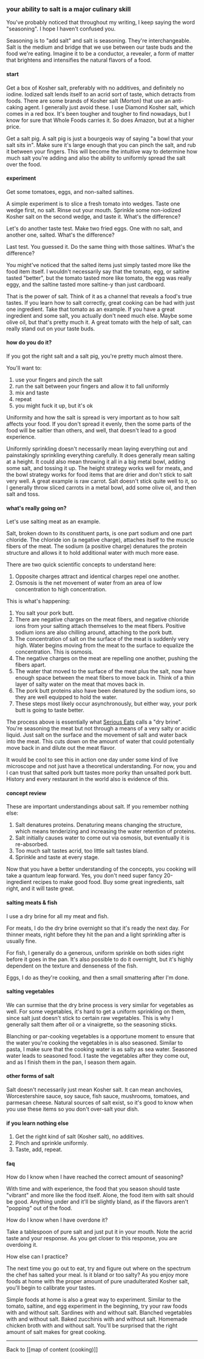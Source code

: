 ### your ability to salt is a major culinary skill

You've probably noticed that throughout my writing, I keep saying the word "seasoning". I hope I haven't confused you. 

Seasoning is to "add salt" and salt is seasoning. They're interchangeable. Salt is the medium and bridge that we use between our taste buds and the food we're eating. Imagine it to be a conductor, a revealer, a form of matter that brightens and intensifies the natural flavors of a food.

#### start

Get a box of Kosher salt, preferably with no additives, and definitely no iodine. Iodized salt lends itself to an acrid sort of taste, which detracts from foods. There are some brands of Kosher salt (Morton) that use an anti-caking agent. I generally just avoid these. I use Diamond Kosher salt, which comes in a red box. It's been tougher and tougher to find nowadays, but I know for sure that Whole Foods carries it. So does Amazon, but at a higher price.

Get a salt pig. A salt pig is just a bourgeois way of saying "a bowl that your salt sits in". Make sure it's large enough that you can pinch the salt, and rub it between your fingers. This will become the intuitive way to determine how much salt you're adding and also the ability to uniformly spread the salt over the food.

#### experiment

Get some tomatoes, eggs, and non-salted saltines.

A simple experiment is to slice a fresh tomato into wedges. Taste one wedge first, no salt. Rinse out your mouth. Sprinkle some non-iodized Kosher salt on the second wedge, and taste it. What's the difference?

Let's do another taste test. Make two fried eggs. One with no salt, and another one, salted. What's the difference?

Last test. You guessed it. Do the same thing with those saltines. What's the difference?

You might've noticed that the salted items just simply tasted more like the food item itself. I wouldn't necessarily say that the tomato, egg, or saltine tasted "better", but the tomato tasted more like tomato, the egg was really eggy, and the saltine tasted more saltine-y than just cardboard.

That is the power of salt. Think of it as a channel that reveals a food's true tastes. If you learn how to salt correctly, great cooking can be had with just one ingredient. Take that tomato as an example. If you have a great ingredient and some salt, you actually don't need much else. Maybe some olive oil, but that's pretty much it. A great tomato with the help of salt, can really stand out on your taste buds.

#### how do you do it?

If you got the right salt and a salt pig, you're pretty much almost there. 

You'll want to:

1. use your fingers and pinch the salt
2. run the salt between your fingers and allow it to fall uniformly
3. mix and taste
4. repeat
5. you might fuck it up, but it's ok

Uniformity and how the salt is spread is very important as to how salt affects your food. If you don't spread it evenly, then the some parts of the food will be saltier than others, and well, that doesn't lead to a good experience.

Uniformly sprinkling doesn't necessarily mean laying everything out and painstakingly sprinkling everything carefully. It does generally mean salting at a height. It could also mean throwing it all in a big metal bowl, adding some salt, and tossing it up. The height strategy works well for meats, and the bowl strategy works for food items that are drier and don't stick to salt very well. A great example is raw carrot. Salt doesn't stick quite well to it, so I generally throw sliced carrots in a metal bowl, add some olive oil, and then salt and toss.

#### what's really going on?

Let's use salting meat as an example.

Salt, broken down to its constituent parts, is one part sodium and one part chloride. The chloride ion (a negative charge), attaches itself to the muscle fibers of the meat. The sodium (a positive charge) denatures the protein structure and allows it to hold additional water with much more ease. 

There are two quick scientific concepts to understand here:

1. Opposite charges attract and identical charges repel one another.
2. Osmosis is the net movement of water from an area of low concentration to high concentration.

This is what's happening:

1. You salt your pork butt.
2. There are negative charges on the meat fibers, and negative chloride ions from your salting attach themselves to the meat fibers. Positive sodium ions are also chilling around, attaching to the pork butt.
3. The concentration of salt on the surface of the meat is suddenly very high. Water begins moving from the meat to the surface to equalize the concentration. This is osmosis.
4. The negative charges on the meat are repelling one another, pushing the fibers apart. 
5. The water that moved to the surface of the meat plus the salt, now have enough space between the meat fibers to move back in. Think of a thin layer of salty water on the meat that moves back in.
6. The pork butt proteins also have been denatured by the sodium ions, so they are well equipped to hold the water.
7. These steps most likely occur asynchronously, but either way, your pork butt is going to taste better.

The process above is essentially what [Serious Eats](https://www.seriouseats.com/) calls a "dry brine". You're seasoning the meat but not through a means of a very salty or acidic liquid. Just salt on the surface and the movement of salt and water back into the meat. This cuts down on the amount of water that could potentially move back in and dilute out the meat flavor.

It would be cool to see this in action one day under some kind of live microscope and not just have a theoretical understanding. For now, you and I can trust that salted pork butt tastes more porky than unsalted pork butt. History and every restaurant in the world also is evidence of this.

#### concept review

These are important understandings about salt. If you remember nothing else:

1. Salt denatures proteins. Denaturing means changing the structure, which means tenderizing and increasing the water retention of proteins.
2. Salt initially causes water to come out via osmosis, but eventually it is re-absorbed.
3. Too much salt tastes acrid, too little salt tastes bland.
4. Sprinkle and taste at every stage.

Now that you have a better understanding of the concepts, you cooking will take a quantum leap forward. Yes, you don't need super fancy 20-ingredient recipes to make good food. Buy some great ingredients, salt right, and it will taste great.

#### salting meats & fish

I use a dry brine for all my meat and fish.

For meats, I do the dry brine overnight so that it's ready the next day. For thinner meats, right before they hit the pan and a light sprinkling after is usually fine.

For fish, I generally do a generous, uniform sprinkle on both sides right before it goes in the pan. It's also possible to do it overnight, but it's highly dependent on the texture and denseness of the fish. 

Eggs, I do as they're cooking, and then a small smattering after I'm done.

#### salting vegetables

We can surmise that the dry brine process is very similar for vegetables as well. For some vegetables, it's hard to get a uniform sprinkling on them, since salt just doesn't stick to certain raw vegetables. This is why I generally salt them after oil or a vinaigrette, so the seasoning sticks.

Blanching or par-cooking vegetables is a opportune moment to ensure that the water you're cooking the vegetables in is also seasoned. Similar to pasta, I make sure that the cooking water is as salty as sea water. Seasoned water leads to seasoned food. I taste the vegetables after they come out, and as I finish them in the pan, I season them again.

#### other forms of salt

Salt doesn't necessarily just mean Kosher salt. It can mean anchovies, Worcestershire sauce, soy sauce, fish sauce, mushrooms, tomatoes, and parmesan cheese. Natural sources of salt exist, so it's good to know when you use these items so you don't over-salt your dish.

#### if you learn nothing else

1. Get the right kind of salt (Kosher salt), no additives.
2. Pinch and sprinkle uniformly.
3. Taste, add, repeat.

#### faq

How do I know when I have reached the correct amount of seasoning?

With time and with experience, the food that you season should taste "vibrant" and more like the food itself. Alone, the food item with salt should be good. Anything under and it'll be slightly bland, as if the flavors aren't "popping" out of the food.

How do I know when I have overdone it?

Take a tablespoon of pure salt and just put it in your mouth. Note the acrid taste and your response. As you get closer to this response, you are overdoing it.

How else can I practice?

The next time you go out to eat, try and figure out where on the spectrum the chef has salted your meal. Is it bland or too salty? As you enjoy more foods at home with the proper amount of pure unadulterated Kosher salt, you'll begin to calibrate your tastes.

Simple foods at home is also a great way to experiment. Similar to the tomato, saltine, and egg experiment in the beginning, try your raw foods with and without salt. Sardines with and without salt. Blanched vegetables with and without salt. Baked zucchinis with and without salt. Homemade chicken broth with and without salt. You'll be surprised that the right amount of salt makes for great cooking.

---

Back to [[map of content (cooking)]]
